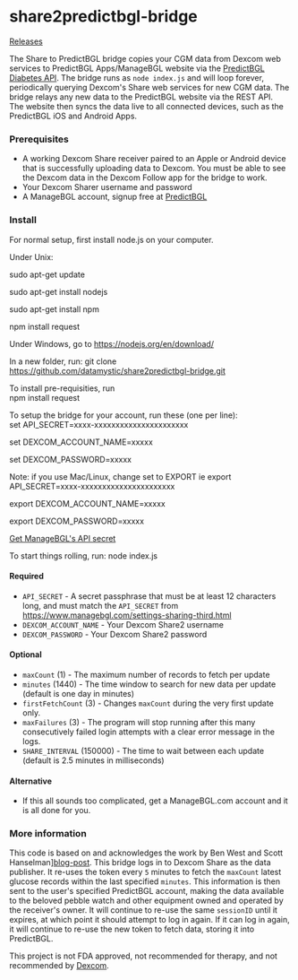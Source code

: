share2predictbgl-bridge
=======================

[Releases][releases]

[releases]: https://github.com/datamystic/share2predictbgl-bridge/releases
[wiki]: https://github.com/datamystic/share2predictbgl-bridge/wiki
[dexcom-eula]: http://www.dexcom.com/node/5421
[azure-environment]: https://github.com/projectkudu/kudu/wiki/Azure-runtime-environment
[blog-post]: http://www.hanselman.com/blog/BridgingDexcomShareCGMReceiversAndNightscout.aspx
[signup]: https://www.managebgl.com/
[diabetes-api]: https://www.managebgl.com/api/api-REST.html
[your-secret]: https://www.managebgl.com/settings-sharing-third.html

The Share to PredictBGL bridge copies your CGM data from Dexcom web services to
PredictBGL Apps/ManageBGL website via the [PredictBGL Diabetes API][diabetes-api].
The bridge runs as `node index.js` and will loop
forever, periodically querying Dexcom's Share web services for new CGM data.
The bridge relays any new data to the PredictBGL website via the REST API.  
The website then syncs the
data live to all connected devices, such as the PredictBGL iOS and Android Apps.

### Prerequisites

* A working Dexcom Share receiver paired to an Apple or Android device that is
  successfully uploading data to Dexcom.  You must be able to see the Dexcom
  data in the Dexcom Follow app for the bridge to work.
* Your Dexcom Sharer username and password
* A ManageBGL account, signup free at [PredictBGL][signup]

### Install

For normal setup, first install node.js on your computer.

Under Unix:

sudo apt-get update

sudo apt-get install nodejs

sudo apt-get install npm

npm install request


Under Windows, go to https://nodejs.org/en/download/




In a new folder, run:
  git clone https://github.com/datamystic/share2predictbgl-bridge.git

To install pre-requisities, run  
  npm install request

To setup the bridge for your account, run these (one per line):  
  set API_SECRET=xxxx-xxxxxxxxxxxxxxxxxxxxxx  
  
  set DEXCOM_ACCOUNT_NAME=xxxxx
  
  set DEXCOM_PASSWORD=xxxxx

Note: if you use Mac/Linux, change set to EXPORT ie
  export API_SECRET=xxxx-xxxxxxxxxxxxxxxxxxxxxx  
  
  export DEXCOM_ACCOUNT_NAME=xxxxx
  
  export DEXCOM_PASSWORD=xxxxx


[Get ManageBGL's API secret][your-secret]

To start things rolling, run:
  node index.js

#### Required

* `API_SECRET` - A secret passphrase that must be at least 12 characters long, and must match the `API_SECRET` from https://www.managebgl.com/settings-sharing-third.html
* `DEXCOM_ACCOUNT_NAME` - Your Dexcom Share2 username
* `DEXCOM_PASSWORD` - Your Dexcom Share2 password

#### Optional

* `maxCount` (1) - The maximum number of records to fetch per update
* `minutes` (1440) - The time window to search for new data per update (default is one day in minutes)
* `firstFetchCount` (3) - Changes `maxCount` during the very first update only.
* `maxFailures` (3) - The program will stop running after this many
  consecutively failed login attempts with a clear error message in the logs.
* `SHARE_INTERVAL` (150000) - The time to wait between each update (default is 2.5 minutes in milliseconds)

#### Alternative

* If this all sounds too complicated, get a ManageBGL.com account and it is all done for you.

### More information

This code is based on and acknowledges the work by Ben West and 
Scott Hanselman][blog-post]. This bridge logs in to Dexcom
Share as the data publisher.  It re-uses the token every `5` minutes to fetch
the `maxCount` latest glucose records within the last specified `minutes`.
This information is then sent to the user's specified PredictBGL account,
making the data available to the beloved pebble watch and other equipment owned
and operated by the receiver's owner.  It will continue to re-use the same
`sessionID` until it expires, at which point it should attempt to log in again.
If it can log in again, it will continue to re-use the new token to fetch data,
storing it into PredictBGL.

This project is not FDA approved, not recommended for therapy, and not
recommended by [Dexcom][dexcom-eula].

